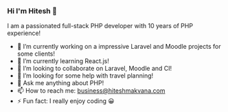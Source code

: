 ### Hi I'm Hitesh 👋


I am a passionated full-stack PHP developer with 10 years of PHP experience!

- 🔭 I’m currently working on a impressive Laravel and Moodle projects for some clients!
- 🌱 I’m currently learning React.js!
- 👯 I’m looking to collaborate on Laravel, Moodle and CI!
- 🤔 I’m looking for some help with travel planning!
- 💬 Ask me anything about PHP!
- 📫 How to reach me: business@hiteshmakvana.com
- ⚡ Fun fact: I really enjoy coding 😀
